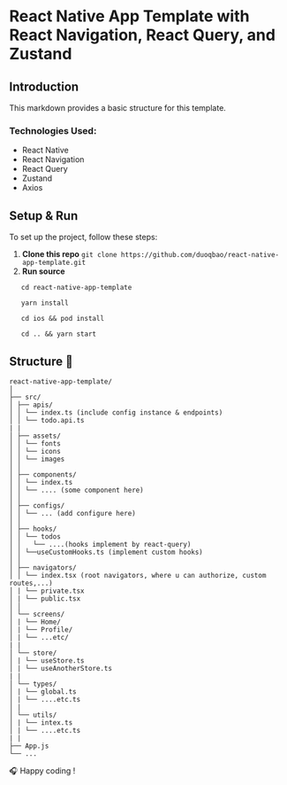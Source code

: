 # React Native App Template with React Navigation, React Query, and Zustand

## Introduction

This markdown provides a basic structure for this template.

### Technologies Used:

- React Native
- React Navigation
- React Query
- Zustand
- Axios

## Setup & Run

To set up the project, follow these steps:

1. **Clone this repo**
   `git clone https://github.com/duoqbao/react-native-app-template.git`
2. **Run source**

```
   cd react-native-app-template

   yarn install

   cd ios && pod install

   cd .. && yarn start
```

## Structure :vertical_traffic_light:

```
react-native-app-template/
│
├── src/
│ ├── apis/
│ │ └── index.ts (include config instance & endpoints)
│ │ └── todo.api.ts
| |
│ ├── assets/
│ │ └── fonts
│ │ └── icons
│ │ └── images
│ │
│ ├── components/
│ │ └── index.ts
│ │ └── .... (some component here)
│ │
│ ├── configs/
│ │ └── ... (add configure here)
│ │
│ ├── hooks/
│ │ └── todos
│ │   └── ....(hooks implement by react-query)
│ │ └──useCustomHooks.ts (implement custom hooks)
│ │
│ ├── navigators/
│ │ └── index.tsx (root navigators, where u can authorize, custom routes,...)
│ | └── private.tsx
│ | └── public.tsx
│ │
│ └── screens/
│ | └── Home/
│ | └── Profile/
│ | └── ...etc/
| |
│ └── store/
│ | └── useStore.ts
│ | └── useAnotherStore.ts
| |
│ └── types/
│ | └── global.ts
│ | └── ....etc.ts
│ |
│ └── utils/
│ | └── intex.ts
│ | └── ....etc.ts
| |
├── App.js
└── ...
```

:headphones: Happy coding !
